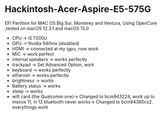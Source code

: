 # Hackintosh-Acer-Aspire-E5-575G
EFI Partition for MAC OS Big Sur, Monterey and Ventura, Using OpenCore ,tested on macOS 12.3.1 and macOS 13.0

- CPU -> i5 7200U 
- GPU -> Nvidia 940mx (disabled)
- HDMI -> connected at my igpu, now work
- MIC -> work perfect
- internal speakers -> works perfectly
- trackpad -> Set Advanced Option, work
- keyboard -> works perfectly
- ethernet -> works perfectly
- brightness -> works
- Battery status -> works
- sleep -> works
- wifi card (the Qualcomm one)-> Changed to bcm943224, work up to macos 11, in 12 bluetooth never works-> Changed to bcm94360cs2, everythings work
